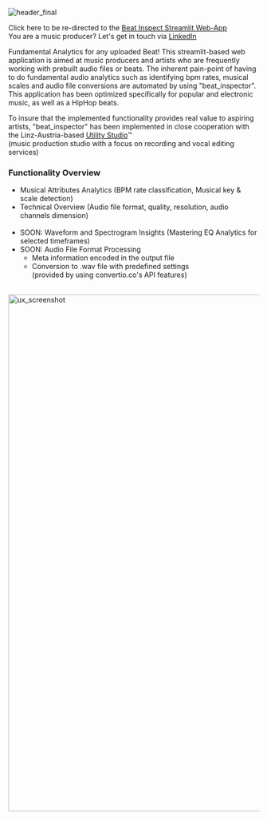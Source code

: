 ![header_final](https://user-images.githubusercontent.com/82606558/163090911-3c6c7484-2d61-4e1c-89e8-cd70ebae5947.png)


Click here to be re-directed to the [Beat Inspect Streamlit Web-App](https://share.streamlit.io/stefanrmmr/beat_inspector/main)<br/>
You are a music producer? Let's get in touch via [LinkedIn](https://www.linkedin.com/in/stefanrmmr/)

Fundamental Analytics for any uploaded Beat!
This streamlit-based web application is aimed at music producers and artists who are frequently working with prebuilt audio files or beats. The inherent pain-point of having to do fundamental audio analytics such as identifying bpm rates, musical scales and audio file conversions are automated by using "beat_inspector". This application has been optimized specifically for popular and electronic music, as well as a HipHop beats. 

To insure that the implemented functionality provides real value to aspiring artists, "beat_inspector" has been implemented in close cooperation with the Linz-Austria-based [Utility Studio](https://utility-studio.com/)™ <br/>(music production studio with a focus on recording and vocal editing services)


### Functionality Overview
- Musical Attributes Analytics (BPM rate classification, Musical key & scale detection)
- Technical Overview (Audio file format, quality, resolution, audio channels dimension)<br/><br/>
- SOON: Waveform and Spectrogram Insights (Mastering EQ Analytics for selected timeframes)
- SOON: Audio File Format Processing 
  - Meta information encoded in the output file
  - Conversion to .wav file with predefined settings<br/>(provided by using convertio.co's API features)<br/><br/>

<img width="1036" alt="ux_screenshot" src="https://user-images.githubusercontent.com/82606558/163571878-aca8b2a8-ca24-4992-be74-71452bb8fa61.png">
